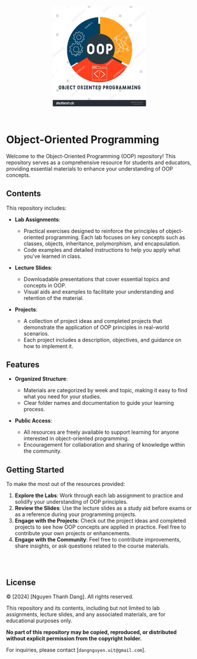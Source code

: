 <p align="center">
    <img src="./readme-img/image.png" alt="Description of the image" style="max-width: 50%; height: auto;">
</p>

<br/>

# Object-Oriented Programming

Welcome to the Object-Oriented Programming (OOP) repository! This repository serves as a comprehensive resource for students and educators, providing essential materials to enhance your understanding of OOP concepts.

## Contents

This repository includes:

- **Lab Assignments**: 
  - Practical exercises designed to reinforce the principles of object-oriented programming. Each lab focuses on key concepts such as classes, objects, inheritance, polymorphism, and encapsulation.
  - Code examples and detailed instructions to help you apply what you've learned in class.

- **Lecture Slides**: 
  - Downloadable presentations that cover essential topics and concepts in OOP.
  - Visual aids and examples to facilitate your understanding and retention of the material.

- **Projects**: 
  - A collection of project ideas and completed projects that demonstrate the application of OOP principles in real-world scenarios.
  - Each project includes a description, objectives, and guidance on how to implement it.

## Features

- **Organized Structure**: 
  - Materials are categorized by week and topic, making it easy to find what you need for your studies.
  - Clear folder names and documentation to guide your learning process.

- **Public Access**: 
  - All resources are freely available to support learning for anyone interested in object-oriented programming.
  - Encouragement for collaboration and sharing of knowledge within the community.

## Getting Started

To make the most out of the resources provided:

1. **Explore the Labs**: Work through each lab assignment to practice and solidify your understanding of OOP principles.
2. **Review the Slides**: Use the lecture slides as a study aid before exams or as a reference during your programming projects.
3. **Engage with the Projects**: Check out the project ideas and completed projects to see how OOP concepts are applied in practice. Feel free to contribute your own projects or enhancements.
4. **Engage with the Community**: Feel free to contribute improvements, share insights, or ask questions related to the course materials.

<br/>
<br/>

## License

© [2024] [Nguyen Thanh Dang]. All rights reserved.

This repository and its contents, including but not limited to lab assignments, lecture slides, and any associated materials, are for educational purposes only. 

**No part of this repository may be copied, reproduced, or distributed without explicit permission from the copyright holder.**

For inquiries, please contact [```dangnguyen.uit@gmail.com```].